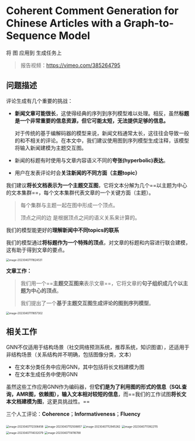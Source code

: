 # Coherent Comment Generation for Chinese Articles with a Graph-to-Sequence Model

将 图 应用到 生成任务上

> 报告视频：https://vimeo.com/385264795



## 问题描述

评论生成有几个重要的挑战：

* **新闻文章可能很长**，这使得经典的序列到序列模型难以处理。相反，虽然**标题是一个非常重要的信息资源，但它可能太短，无法提供足够的信息。**

  对于传统的基于编解码器的模型来说，新闻文档通常太长，这往往会导致一般的和不相关的评论。在本文中，我们建议使用图到序列模型生成注释，该模型将输入新闻建模为主题交互图。

* 新闻的标题有时使用与文章内容语义不同的**夸张(hyperbolic)表达**。

* 用户在发表评论时会**关注新闻的不同方面（主题topic）**

我们建议**将长文档表示为一个主题交互图**，它将文本分解为几个==以主题为中心的文本集群==，每个文本集群代表文章的一个关键方面（主题）。

> 每个集群与主题一起在图中形成一个顶点。
>
> 顶点之间的边 是根据顶点之间的语义关系来计算的。

我们的模型能更好的**理解新闻中不同topics的联系**

我们的模型通过**将标题作为一个特殊的顶点**，对文章的标题和内容进行联合建模，这有助于得到文章的要点。

<img src="https://cdn.jsdelivr.net/gh/xin-fight/note_image@main/img/image-20230407111624531.png" alt="image-20230407111624531" style="zoom:50%;" />



**文章工作：**

> 我们用一个==**主题交互图来**表示文章==，它将文章的**句子组织成几个以主题为中心的顶点**。
>
> 我们提出了一个**基于主题交互图生成评论的图到序列模型**。

<img src="https://cdn.jsdelivr.net/gh/xin-fight/note_image@main/img/image-20230407111657302.png" alt="image-20230407111657302" style="zoom:50%;" />



## 相关工作

GNN不仅适用于结构场景（社交网络预测系统，推荐系统，知识图谱），还适用于非结构场景（关系结构并不明确，包括图像分类，文本）

* 在文本分类任务中应用GNN，其中包括将长文档建模为图
* 在文本生成任务中使用GNN



虽然这些工作应用GNN作为编码器，但**它们是为了利用图的形式的信息（SQL查询，AMR图，依赖图），输入文本相对较短的信息**，而==我们的工作试图**将长文本文档建模为图**，这更具挑战性。==



三个人工评论：**Coherence**；**Informativeness**；**Fluency**

<img src="https://cdn.jsdelivr.net/gh/xin-fight/note_image@main/img/image-20230407112306458.png" alt="image-20230407112306458" style="zoom:50%;" />

<img src="https://cdn.jsdelivr.net/gh/xin-fight/note_image@main/img/image-20230407112508857.png" alt="image-20230407112508857" style="zoom:50%;" />

<img src="https://cdn.jsdelivr.net/gh/xin-fight/note_image@main/img/image-20230407112945262.png" alt="image-20230407112945262" style="zoom: 50%;" />

<img src="https://cdn.jsdelivr.net/gh/xin-fight/note_image@main/img/image-20230407113922115.png" alt="image-20230407113922115" style="zoom:50%;" />

<img src="https://cdn.jsdelivr.net/gh/xin-fight/note_image@main/img/image-20230407114032079.png" alt="image-20230407114032079" style="zoom:50%;" />

<img src="https://cdn.jsdelivr.net/gh/xin-fight/note_image@main/img/image-20230407114116788.png" alt="image-20230407114116788" style="zoom:50%;" />
